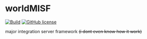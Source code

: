 # worldMISF

[![Build](https://jitpack.io/v/com.mc-serverworld/worldMISF.svg)](https://jitpack.io/#com.mc-serverworld/worldMISF)
[![GitHub license](https://img.shields.io/github/license/mc-serverworld/worldMISF)](https://github.com/mc-serverworld/worldMISF/blob/master/LICENSE)

major integration server framework ~~(i dont even know how it work)~~

